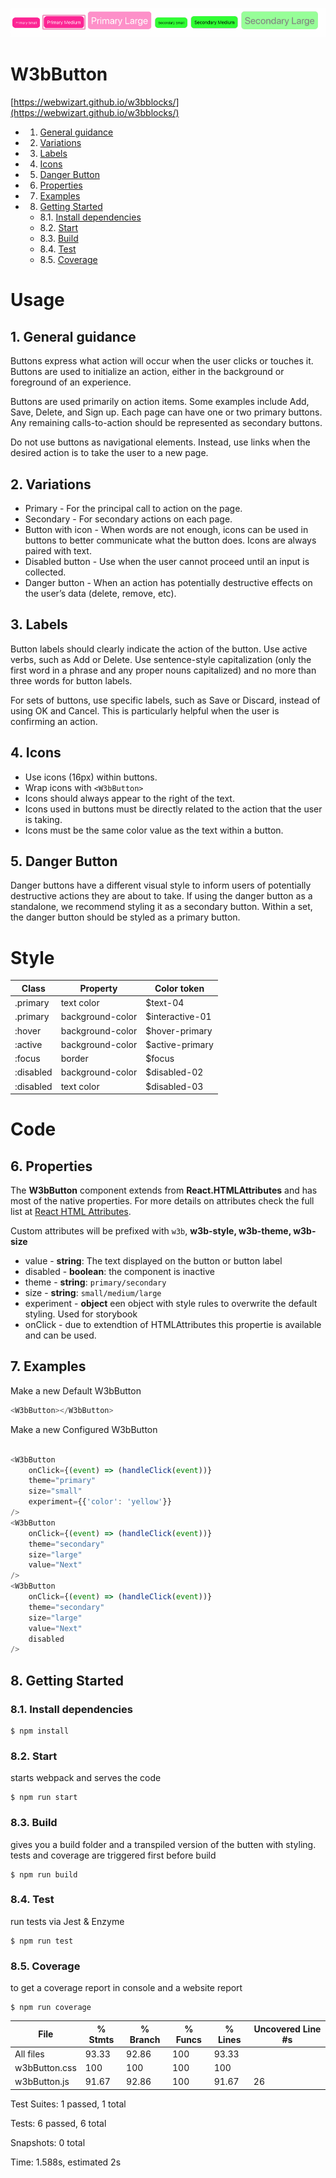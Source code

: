 
![W3bButtons](./w3bbutton.png)
# W3bButton
[https://webwizart.github.io/w3bblocks/](https://webwizart.github.io/w3bblocks/)

<!-- vscode-markdown-toc -->
* 1. [General guidance](#Generalguidance)
* 2. [Variations](#Variations)
* 3. [Labels](#Labels)
* 4. [Icons](#Icons)
* 5. [Danger Button](#DangerButton)
* 6. [Properties](#Properties)
* 7. [Examples](#Examples)
* 8. [Getting Started](#GettingStarted)
	* 8.1. [Install dependencies](#Installdependencies)
	* 8.2. [Start](#Start)
	* 8.3. [Build](#Build)
	* 8.4. [Test](#Test)
	* 8.5. [Coverage](#Coverage)

<!-- vscode-markdown-toc-config
	numbering=false
	autoSave=true
	/vscode-markdown-toc-config -->
<!-- /vscode-markdown-toc -->

# Usage
##  1. <a name='Generalguidance'></a>General guidance
Buttons express what action will occur when the user clicks or touches it. Buttons are used to initialize an action, either in the background or foreground of an experience.

Buttons are used primarily on action items. Some examples include Add, Save, Delete, and Sign up. Each page can have one or two primary buttons. Any remaining calls-to-action should be represented as secondary buttons.

Do not use buttons as navigational elements. Instead, use links when the desired action is to take the user to a new page.

##  2. <a name='Variations'></a>Variations
- Primary -	For the principal call to action on the page.
- Secondary -	For secondary actions on each page.
- Button with icon -	When words are not enough, icons can be used in buttons to better communicate what the button does. Icons are always paired with text.
- Disabled button -	Use when the user cannot proceed until an input is collected.
- Danger button -	When an action has potentially destructive effects on the user’s data (delete, remove, etc).

##  3. <a name='Labels'></a>Labels
Button labels should clearly indicate the action of the button. Use active verbs, such as Add or Delete. Use sentence-style capitalization (only the first word in a phrase and any proper nouns capitalized) and no more than three words for button labels.

For sets of buttons, use specific labels, such as Save or Discard, instead of using OK and Cancel. This is particularly helpful when the user is confirming an action.

##  4. <a name='Icons'></a>Icons
- Use icons (16px) within buttons.
- Wrap icons with `<W3bButton>`
- Icons should always appear to the right of the text.
- Icons used in buttons must be directly related to the action that the user is taking.
- Icons must be the same color value as the text within a button.

##  5. <a name='DangerButton'></a>Danger Button
Danger buttons have a different visual style to inform users of potentially destructive actions they are about to take. If using the danger button as a standalone, we recommend styling it as a secondary button. Within a set, the danger button should be styled as a primary button.

# Style 
|Class	                | Property	            | Color token
|-----------------------|-----------------------|-----------------------|
|.primary    	        | text color	        | $text-04              |
|.primary               | background-color	    | $interactive-01       |
|:hover	                | background-color	    | $hover-primary        |
|:active	            | background-color	    | $active-primary       |
|:focus	                | border           	    | $focus                |
|:disabled	            | background-color	    | $disabled-02          |
|:disabled              | text color	        | $disabled-03          |

# Code
##  6. <a name='Properties'></a>Properties
The **W3bButton** component extends from **React.HTMLAttributes<type>** and has most of the native properties. 
For more details on attributes check the full list at
[React HTML Attributes](https://reactjs.org/docs/dom-elements.html#all-supported-html-attributes).

Custom attributes will be prefixed with `w3b`,  **w3b-style, w3b-theme, w3b-size**

 - value - **string**: The text displayed on the button or button label
 - disabled - **boolean**: the component is inactive
 - theme - **string**: `primary/secondary`
 - size - **string**: `small/medium/large`
 - experiment - **object** een object with style rules to overwrite the default styling. Used for storybook
 - onClick - due to extendtion of HTMLAttributes this propertie is available and can be used.
 
##  7. <a name='Examples'></a>Examples
Make a new Default W3bButton
~~~ JavaScript
<W3bButton></W3bButton>
~~~

Make a new Configured W3bButton
~~~ JavaScript

<W3bButton 
    onClick={(event) => (handleClick(event))}
    theme="primary"  
    size="small" 
    experiment={{'color': 'yellow'}}
/>
<W3bButton 
    onClick={(event) => (handleClick(event))}
    theme="secondary"  
    size="large" 
    value="Next"
/>
<W3bButton 
    onClick={(event) => (handleClick(event))}
    theme="secondary"  
    size="large" 
    value="Next"
    disabled
/>

~~~

##  8. <a name='GettingStarted'></a>Getting Started

###  8.1. <a name='Installdependencies'></a>Install dependencies

```
$ npm install
```

###  8.2. <a name='Start'></a>Start

starts webpack and serves the code

```
$ npm run start
```

###  8.3. <a name='Build'></a>Build

gives you a build folder and a transpiled version of the butten with styling.
tests and coverage are triggered first before build

```
$ npm run build
```

###  8.4. <a name='Test'></a>Test

run tests via Jest & Enzyme

```
$ npm run test
```

###  8.5. <a name='Coverage'></a>Coverage

to get a coverage report in console and a website report

```
$ npm run coverage
```

|File | % Stmts | % Branch | % Funcs | % Lines | Uncovered Line #s |
|---------------|----------|----------|----------|----------|-------------------|
|All files | 93.33 | 92.86 | 100 | 93.33 | |
|w3bButton.css | 100 | 100 | 100 | 100 | |
|w3bButton.js | 91.67 | 92.86 | 100 | 91.67 | 26 |

Test Suites: 1 passed, 1 total

Tests: 6 passed, 6 total

Snapshots: 0 total

Time: 1.588s, estimated 2s
